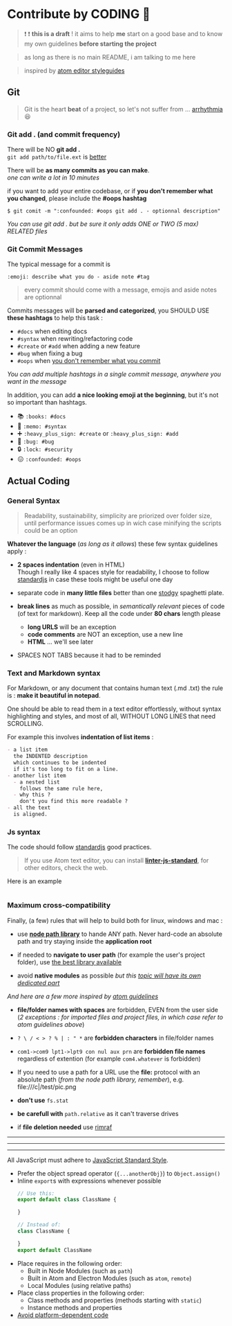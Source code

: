 # Contribute by CODING :memo:

> :exclamation: :exclamation: **this is a draft**  !
> it aims to help **me** start on a good base
> and to know my own guidelines
> **before starting the project**

> as long as there is no main README,
> i am talking to me here


> inspired by [atom editor styleguides](https://github.com/atom/atom/blob/master/CONTRIBUTING.md)


## Git

> Git is the heart **beat** of a project,
> so let's not suffer from ...
> [arrhythmia](https://en.wikipedia.org/wiki/Arrhythmia) :laughing:

### Git add . (and commit frequency)

There will be NO **git add .**   
`git add path/to/file.ext` is [better](findAnArticle)

There will be **as many commits as you can make**.   
*one can write a lot in 10 minutes*

if you want to add your entire codebase,
or if **you don't remember what you changed**,
please include the **#oops hashtag**
```
$ git comit -m ":confounded: #oops git add . - optionnal description"
```
*You can use git add .
but be sure it only adds ONE or TWO (5 max) RELATED files*

### Git Commit Messages

The typical message for a commit is
```
:emoji: describe what you do - aside note #tag
```

> every commit should come with a message,
> emojis and aside notes are optionnal

Commits messages will be **parsed and categorized**,
you SHOULD USE **these hashtags** to help this task :

- `#docs` when editing docs
- `#syntax` when rewriting/refactoring code
- `#create` or `#add` when adding a new feature
- `#bug` when fixing a bug
- `#oops` when [you don't remember what you commit](#)

*You can add multiple hashtags in a single commit message,
anywhere you want in the message*

In addition, you can add **a nice looking emoji at the beginning**,
but it's not so important than hashtags.
- :books: `:books: #docs`
- :memo: `:memo: #syntax`
- :heavy_plus_sign: `:heavy_plus_sign: #create`
  or `:heavy_plus_sign: #add`
- :bug: `:bug: #bug`
- :lock: `:lock: #security`
- :confounded: `:confounded: #oops`


## Actual Coding

### General Syntax

> Readability, sustainability, simplicity
> are priorized over folder size,
> until performance issues comes up
> in wich case minifying the scripts
> could be an option

**Whatever the language** (*as long as it allows*)
these few syntax guidelines apply :

- **2 spaces indentation** (even in HTML)   
  Though I really like 4 spaces style for readability,
  I choose to follow [standardjs](https://standardjs.com/#why-should-i-use-javascript-standard-style)
  in case these tools might be useful one day

- separate code in **many little files**
  better than one
  [stodgy](https://www.dictionary.com/browse/stodgy)
  spaghetti plate.

- **break lines** as much as possible,
  in *semantically relevant* pieces of code
  (of text for markdown).
  Keep all the code under **80 chars** length please   
  - **long URLS** will be an exception
  - **code comments** are NOT an exception,
    use a new line
  - **HTML** ... we'll see later

- SPACES NOT TABS
  because it had to be reminded


### Text and Markdown syntax

For Markdown, or any document that contains human text (.md .txt)
the rule is : **make it beautiful in notepad**.

One should be able to read them in a text editor
effortlessly, without syntax highlighting and styles,
and most of all, WITHOUT LONG LINES that need SCROLLING.

For example this involves **indentation of list items** :
```md
- a list item   
  the INDENTED description
  which continues to be indented
  if it's too long to fit on a line.
- another list item
  - a nested list
    follows the same rule here,
  - why this ?
    don't you find this more readable ?
- all the text
  is aligned.
```

### Js syntax

The code should follow [standardjs](https://standardjs.com/rules.html)
good practices.

> If you use Atom text editor,
> you can install
> **[linter-js-standard](https://atom.io/packages/linter-js-standard)**,
> for other editors, check the web.


Here is an example

```js

```

### Maximum cross-compatibility   
Finally, (a few) rules that will help to build
both for linux, windows and mac :

- use **[node path library](https://nodejs.org/api/path.html)**
  to hande ANY path.
  Never hard-code an absolute path
  and try staying inside the **application root**

- if needed to **navigate to user path**
  (for example the user's project folder),
  use [the best library available](yet-to-find)

- avoid **native modules** as possible
  *but this [topic will have its own dedicated part](link)*

*And here are a few more
inspired by [atom guidelines](https://flight-manual.atom.io/hacking-atom/sections/cross-platform-compatibility/)*

- **file/folder names with spaces** are forbidden,
  EVEN from the user side
  (*2 exceptions :
  for imported files and project files,
  in which case refer to
  atom guidelines above*)

- `? \ / < > ? % | : " *`
  are **forbidden characters** in file/folder names

- `com1->com9 lpt1->lpt9 con nul aux prn`
  are **forbidden file names** regardless of extention
  (for example `com4.whatever` is forbidden)

- If you need to use a path for a URL
  use the **file:** protocol with an absolute path
  (*from the node path library, remember*), e.g. file:///c|/test/pic.png

- **don't use** `fs.stat`

- **be carefull with** `path.relative`
  as it can't traverse drives

- if **file deletion needed**
  use [rimraf](https://www.npmjs.com/package/rimraf)





_____
_____
_____


All JavaScript must adhere to [JavaScript Standard Style](https://standardjs.com/).

* Prefer the object spread operator (`{...anotherObj}`) to `Object.assign()`
* Inline `export`s with expressions whenever possible
  ```js
  // Use this:
  export default class ClassName {

  }

  // Instead of:
  class ClassName {

  }
  export default ClassName
  ```
* Place requires in the following order:
    * Built in Node Modules (such as `path`)
    * Built in Atom and Electron Modules (such as `atom`, `remote`)
    * Local Modules (using relative paths)
* Place class properties in the following order:
    * Class methods and properties (methods starting with `static`)
    * Instance methods and properties
* [Avoid platform-dependent code](https://flight-manual.atom.io/hacking-atom/sections/cross-platform-compatibility/)

